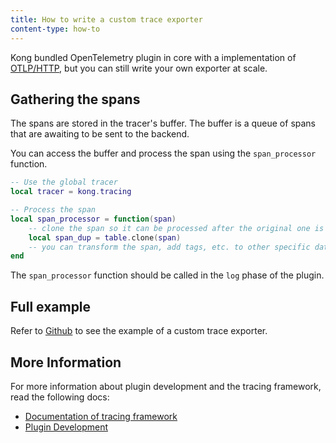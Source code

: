 ```yaml
---
title: How to write a custom trace exporter
content-type: how-to
---
```


Kong bundled OpenTelemetry plugin in core with a implementation of [OTLP/HTTP](https://github.com/open-telemetry/opentelemetry-specification/blob/main/specification/protocol/otlp.md#otlphttp), but you can still write your own exporter at scale.


## Gathering the spans

The spans are stored in the tracer's buffer.
The buffer is a queue of spans that are awaiting to be sent to the backend.

You can access the buffer and process the span using the `span_processor` function.

```lua
-- Use the global tracer
local tracer = kong.tracing

-- Process the span
local span_processor = function(span)
    -- clone the span so it can be processed after the original one is cleared
    local span_dup = table.clone(span)
    -- you can transform the span, add tags, etc. to other specific data structures
end
```

The `span_processor` function should be called in the `log` phase of the plugin.

## Full example

Refer to [Github](https://github.com/Kong/kong/tree/master/spec/fixtures/custom_plugins/kong/plugins/tcp-trace-exporter) to see the example of a custom trace exporter.



## More Information

For more information about plugin development and the tracing framework, read the following docs:

- [Documentation of tracing framework](/gateway/plugin-development/observability/tracing-framework)
- [Plugin Development](/gateway/plugin-development/plugin-development)